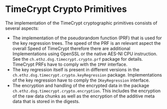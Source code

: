 # TimeCrypt Crypto Primitives

The implementation of the TimeCrypt cryptographic primitives consists of several aspects:
- The implementation of the pseudorandom function (PRF) that is used for the key regression trees. The speed of the PRF is an relevant aspect the overall Speed of TimeCrypt therefore there are additional Implementations using OpenSSL or the native AES-NI CPU instruction. See the `ch.ethz.dsg.timecrypt.crypto.prf` package for details. TimeCrypt PRFs have to comply with the `IPRF` interface.
- The key regression itself is present in different versions in the `ch.ethz.dsg.timecrypt.crypto.keyRegression` package. Implementations of the key regression have to comply the `IKeyRegression` interface.
- The encryption and handling of the encrypted data in the package `ch.ethz.dsg.timecrypt.crypto.encryption`. This includes the encryption of the raw data chunks as well as the encryption of the additive meta data that is stored in the digests.

